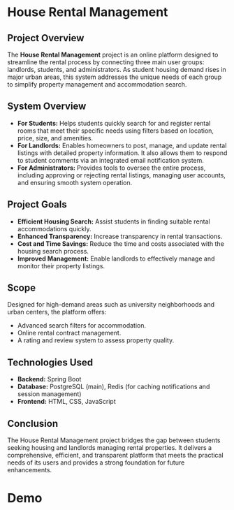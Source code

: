# House Rental Management

## Project Overview
The **House Rental Management** project is an online platform designed to streamline the rental process by connecting three main user groups: landlords, students, and administrators. As student housing demand rises in major urban areas, this system addresses the unique needs of each group to simplify property management and accommodation search.

## System Overview
- **For Students:** Helps students quickly search for and register rental rooms that meet their specific needs using filters based on location, price, size, and amenities.
- **For Landlords:** Enables homeowners to post, manage, and update rental listings with detailed property information. It also allows them to respond to student comments via an integrated email notification system.
- **For Administrators:** Provides tools to oversee the entire process, including approving or rejecting rental listings, managing user accounts, and ensuring smooth system operation.

## Project Goals
- **Efficient Housing Search:** Assist students in finding suitable rental accommodations quickly.
- **Enhanced Transparency:** Increase transparency in rental transactions.
- **Cost and Time Savings:** Reduce the time and costs associated with the housing search process.
- **Improved Management:** Enable landlords to effectively manage and monitor their property listings.

## Scope
Designed for high-demand areas such as university neighborhoods and urban centers, the platform offers:
- Advanced search filters for accommodation.
- Online rental contract management.
- A rating and review system to assess property quality.

## Technologies Used
- **Backend:** Spring Boot
- **Database:** PostgreSQL (main), Redis (for caching notifications and session management)
- **Frontend:** HTML, CSS, JavaScript

## Conclusion
The House Rental Management project bridges the gap between students seeking housing and landlords managing rental properties. It delivers a comprehensive, efficient, and transparent platform that meets the practical needs of its users and provides a strong foundation for future enhancements.
# Demo
